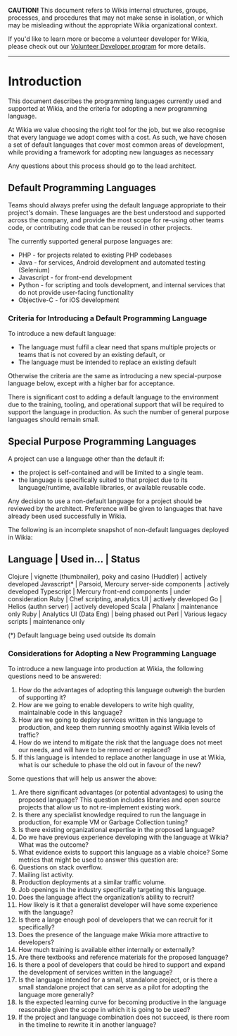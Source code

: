**CAUTION!** This document refers to Wikia internal structures, groups, processes, and procedures that may not make sense in isolation, or which may be misleading without the appropriate Wikia organizational context.

If you'd like to learn more or become a volunteer developer for Wikia, please check out our [Volunteer Developer program](http://dev.wikia.com/wiki/Volunteer_Developers) for more details.

---
# Introduction

This document describes the programming languages currently used and supported at 
Wikia, and the criteria for adopting a new programming language.

At Wikia we value choosing the right tool for the job, but we also recognise that
every language we adopt comes with a cost. As such, we have chosen  a set of default 
languages that cover most common areas of development, while providing a framework 
for adopting new languages as necessary

Any questions about this process should go to the lead architect.

## Default Programming Languages

Teams should always prefer using the default language appropriate to their project's 
domain. These languages are the best understood and supported across the company, 
and provide the most scope for re-using other teams code, or contributing code that 
can be reused in other projects.

The currently supported general purpose languages are:

 * PHP - for projects related to existing PHP codebases
 * Java - for services, Android development and automated testing (Selenium)
 * Javascript - for front-end development
 * Python - for scripting and tools development, and internal services 
            that do not provide user-facing functionality
 * Objective-C - for iOS development

### Criteria for Introducing a Default Programming Language

To introduce a new default language:

 * The language must fulfil a clear need that spans multiple projects or teams 
    that is not covered by an existing default, or
 * The language must be intended to replace an existing default

Otherwise the criteria are the same as introducing a new special-purpose language
below, except with a higher bar for acceptance.

There is significant cost to adding a default language to the environment due to the 
training, tooling, and operational support that will be required to support the language 
in production. As such the number of general purpose languages should remain small.

## Special Purpose Programming Languages

A project can use a language other than the default if:

* the project is self-contained and will be limited to a single team.
* the language is specifically suited to that project due to its language/runtime,
  available libraries, or available reusable code.

Any decision to use a non-default language for a project should be reviewed by the
architect. Preference will be given to languages that have already been used
successfully in Wikia.

The following is an incomplete snapshot of non-default languages deployed in Wikia:

Language    | Used in…                                          | Status
-------------------------------------------------------------------------------------
Clojure     | vignette (thumbnailer), poky and casino (Huddler) | actively developed
Javascript* | Parsoid, Mercury server-side components           | actively developed
Typescript  | Mercury front-end components                      | under consideration
Ruby        | Chef scripting, analytics UI                      | actively developed
Go          | Helios (authn server)                             | actively developed
Scala       | Phalanx                                           | maintenance only
Ruby        | Analytics UI (Data Eng)                           | being phased out
Perl        | Various legacy scripts                            | maintenance only


(*) Default language being used outside its domain

### Considerations for Adopting a New Programming Language

To introduce a new language into production at Wikia, the following questions need to be 
answered:

1. How do the advantages of adopting this language outweigh the burden of supporting it?
2. How are we going to enable developers to write high quality, maintainable code
   in this language?
3. How are we going to deploy services written in this language to production, and
   keep them running smoothly against Wikia levels of traffic?
4. How do we intend to mitigate the risk that the language does not meet our needs,
   and will have to be removed or replaced?
5. If this language is intended to replace another language in use at Wikia, what
   is our schedule to phase the old out in favour of the new?

Some questions that will help us answer the above:

 1. Are there significant advantages (or potential advantages) to using the proposed
     language? This question includes libraries and open source projects that allow
     us to not re-implement existing work.
 2. Is there any specialist knowledge required to run the language in production, for
    example VM or Garbage Collection tuning?
 3. Is there existing organizational expertise in the proposed language?
 4. Do we have previous experience developing with the language at Wikia? What was
   the outcome?
 5. What evidence exists to support this language as a viable choice? Some metrics
    that might be used to answer this question are:
  1. Questions on stack overflow.
  2. Mailing list activity.
  3. Production deployments at a similar traffic volume.
  4. Job openings in the industry specifically targeting this language.
 6. Does the language affect the organization’s ability to recruit?
  1. How likely is it that a generalist developer will have some experience with the language?
  1. Is there a large enough pool of developers that we can recruit for it specifically?
  2. Does the presence of the language make Wikia more attractive to developers?
 7. How much training is available either internally or externally?
 8. Are there textbooks and reference materials for the proposed language?
 9. Is there a pool of developers that could be hired to support and expand the development of services
    written in the language?
 10. Is the language intended for a small, standalone project, or is there a small standalone project
     that can serve as a pilot for adopting the language more generally?
 11. Is the expected learning curve for becoming productive in the language
    reasonable given the scope in which it is going to be used?
 12. If the project and language combination does not succeed, is
     there room in the timeline to rewrite it in another language?
